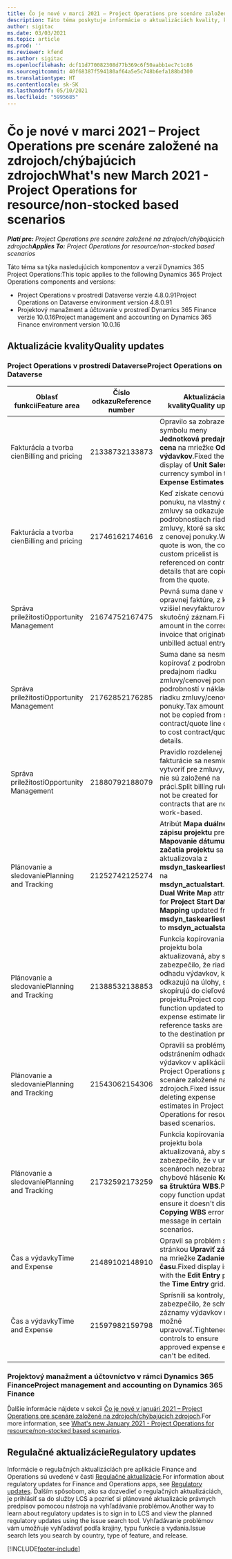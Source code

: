 ```yaml
---
title: Čo je nové v marci 2021 – Project Operations pre scenáre založené na zdrojoch/chýbajúcich zdrojoch
description: Táto téma poskytuje informácie o aktualizáciách kvality, ktoré sú k dispozícii vo vydaní Project Operations z marca 2021, pre scenáre založené na zdrojoch/chýbajúcich zdrojoch.
author: sigitac
ms.date: 03/03/2021
ms.topic: article
ms.prod: ''
ms.reviewer: kfend
ms.author: sigitac
ms.openlocfilehash: dcf11d770082308d77b369c6f50aabb1ec7c1c86
ms.sourcegitcommit: 40f68387f594180af64a5e5c748b6efa188bd300
ms.translationtype: HT
ms.contentlocale: sk-SK
ms.lasthandoff: 05/10/2021
ms.locfileid: "5995685"
---
```

# <a name="whats-new-march-2021---project-operations-for-resourcenon-stocked-based-scenarios"></a><span data-ttu-id="98390-103">Čo je nové v marci 2021 – Project Operations pre scenáre založené na zdrojoch/chýbajúcich zdrojoch</span><span class="sxs-lookup"><span data-stu-id="98390-103">What's new March 2021 - Project Operations for resource/non-stocked based scenarios</span></span>

<span data-ttu-id="98390-104">_**Platí pre:** Project Operations pre scenáre založené na zdrojoch/chýbajúcich zdrojoch_</span><span class="sxs-lookup"><span data-stu-id="98390-104">_**Applies To:** Project Operations for resource/non-stocked based scenarios_</span></span>

<span data-ttu-id="98390-105">Táto téma sa týka nasledujúcich komponentov a verzií Dynamics 365 Project Operations:</span><span class="sxs-lookup"><span data-stu-id="98390-105">This topic applies to the following Dynamics 365 Project Operations components and versions:</span></span>

- <span data-ttu-id="98390-106">Project Operations v prostredí Dataverse verzie 4.8.0.91</span><span class="sxs-lookup"><span data-stu-id="98390-106">Project Operations on Dataverse environment version 4.8.0.91</span></span> 
- <span data-ttu-id="98390-107">Projektový manažment a účtovanie v prostredí Dynamics 365 Finance verzie 10.0.16</span><span class="sxs-lookup"><span data-stu-id="98390-107">Project management and accounting on Dynamics 365 Finance environment version 10.0.16</span></span> 

## <a name="quality-updates"></a><span data-ttu-id="98390-108">Aktualizácie kvality</span><span class="sxs-lookup"><span data-stu-id="98390-108">Quality updates</span></span>

### <a name="project-operations-on-dataverse"></a><span data-ttu-id="98390-109">Project Operations v prostredí Dataverse</span><span class="sxs-lookup"><span data-stu-id="98390-109">Project Operations on Dataverse</span></span>


| <span data-ttu-id="98390-110">**Oblasť funkcií**</span><span class="sxs-lookup"><span data-stu-id="98390-110">**Feature area**</span></span> | <span data-ttu-id="98390-111">**Číslo odkazu**</span><span class="sxs-lookup"><span data-stu-id="98390-111">**Reference number**</span></span> | <span data-ttu-id="98390-112">**Aktualizácia kvality**</span><span class="sxs-lookup"><span data-stu-id="98390-112">**Quality update**</span></span> |
| --- | --- | --- |
| <span data-ttu-id="98390-113">Fakturácia a tvorba cien</span><span class="sxs-lookup"><span data-stu-id="98390-113">Billing and pricing</span></span> | <span data-ttu-id="98390-114">2133873</span><span class="sxs-lookup"><span data-stu-id="98390-114">2133873</span></span> | <span data-ttu-id="98390-115">Opravilo sa zobrazenie symbolu meny **Jednotková predajná cena** na mriežke **Odhady výdavkov**.</span><span class="sxs-lookup"><span data-stu-id="98390-115">Fixed the display of **Unit Sales Price** currency symbol in the **Expense Estimates** grid.</span></span> |
| <span data-ttu-id="98390-116">Fakturácia a tvorba cien</span><span class="sxs-lookup"><span data-stu-id="98390-116">Billing and pricing</span></span> | <span data-ttu-id="98390-117">2174616</span><span class="sxs-lookup"><span data-stu-id="98390-117">2174616</span></span> | <span data-ttu-id="98390-118">Keď získate cenovú ponuku, na vlastný cenník zmluvy sa odkazuje v podrobnostiach riadku zmluvy, ktoré sa skopírujú z cenovej ponuky.</span><span class="sxs-lookup"><span data-stu-id="98390-118">When a quote is won, the contract custom pricelist is referenced on contract line details that are copied from the quote.</span></span> |
| <span data-ttu-id="98390-119">Správa príležitostí</span><span class="sxs-lookup"><span data-stu-id="98390-119">Opportunity Management</span></span> | <span data-ttu-id="98390-120">2167475</span><span class="sxs-lookup"><span data-stu-id="98390-120">2167475</span></span> | <span data-ttu-id="98390-121">Pevná suma dane v opravnej faktúre, z ktorej vzišiel nevyfakturovaný skutočný záznam.</span><span class="sxs-lookup"><span data-stu-id="98390-121">Fixed tax amount in the correction invoice that originated an unbilled actual entry.</span></span> |
| <span data-ttu-id="98390-122">Správa príležitostí</span><span class="sxs-lookup"><span data-stu-id="98390-122">Opportunity Management</span></span> | <span data-ttu-id="98390-123">2176285</span><span class="sxs-lookup"><span data-stu-id="98390-123">2176285</span></span> | <span data-ttu-id="98390-124">Suma dane sa nesmie kopírovať z podrobností v predajnom riadku zmluvy/cenovej ponuky do podrobností v nákladovom riadku zmluvy/cenovej ponuky.</span><span class="sxs-lookup"><span data-stu-id="98390-124">Tax amount must not be copied from sales contract/quote line details to cost contract/quote line details.</span></span> |
| <span data-ttu-id="98390-125">Správa príležitostí</span><span class="sxs-lookup"><span data-stu-id="98390-125">Opportunity Management</span></span> | <span data-ttu-id="98390-126">2188079</span><span class="sxs-lookup"><span data-stu-id="98390-126">2188079</span></span> | <span data-ttu-id="98390-127">Pravidlo rozdelenej fakturácie sa nesmie vytvoriť pre zmluvy, ktoré nie sú založené na práci.</span><span class="sxs-lookup"><span data-stu-id="98390-127">Split billing rule must not be created for contracts that are not work-based.</span></span> |
| <span data-ttu-id="98390-128">Plánovanie a sledovanie</span><span class="sxs-lookup"><span data-stu-id="98390-128">Planning and Tracking</span></span> | <span data-ttu-id="98390-129">2125274</span><span class="sxs-lookup"><span data-stu-id="98390-129">2125274</span></span> | <span data-ttu-id="98390-130">Atribút **Mapa duálneho zápisu projektu** pre **Mapovanie dátumu začatia projektu** sa aktualizovala z **msdyn\_taskearlieststart** na **msdyn\_actualstart**.</span><span class="sxs-lookup"><span data-stu-id="98390-130">**Project Dual Write Map** attribute for **Project Start Date Mapping** updated from **msdyn\_taskearlieststart** to **msdyn\_actualstart**.</span></span> |
| <span data-ttu-id="98390-131">Plánovanie a sledovanie</span><span class="sxs-lookup"><span data-stu-id="98390-131">Planning and Tracking</span></span> | <span data-ttu-id="98390-132">2138853</span><span class="sxs-lookup"><span data-stu-id="98390-132">2138853</span></span> | <span data-ttu-id="98390-133">Funkcia kopírovania projektu bola aktualizovaná, aby sa zabezpečilo, že riadky odhadu výdavkov, ktoré odkazujú na úlohy, sa skopírujú do cieľového projektu.</span><span class="sxs-lookup"><span data-stu-id="98390-133">Project copy function updated to ensure expense estimate lines that reference tasks are copied to the destination project.</span></span> |
| <span data-ttu-id="98390-134">Plánovanie a sledovanie</span><span class="sxs-lookup"><span data-stu-id="98390-134">Planning and Tracking</span></span> | <span data-ttu-id="98390-135">2154306</span><span class="sxs-lookup"><span data-stu-id="98390-135">2154306</span></span> | <span data-ttu-id="98390-136">Opravili sa problémy s odstránením odhadov výdavkov v aplikácii Project Operations pre scenáre založené na zdrojoch.</span><span class="sxs-lookup"><span data-stu-id="98390-136">Fixed issues with deleting expense estimates in Project Operations for resource-based scenarios.</span></span> |
| <span data-ttu-id="98390-137">Plánovanie a sledovanie</span><span class="sxs-lookup"><span data-stu-id="98390-137">Planning and Tracking</span></span> | <span data-ttu-id="98390-138">2173259</span><span class="sxs-lookup"><span data-stu-id="98390-138">2173259</span></span> | <span data-ttu-id="98390-139">Funkcia kopírovania projektu bola aktualizovaná, aby sa zabezpečilo, že v určitých scenároch nezobrazuje chybové hlásenie **Kopíruje sa štruktúra WBS**.</span><span class="sxs-lookup"><span data-stu-id="98390-139">Project copy function updated to ensure it doesn't display **Copying WBS** error message in certain scenarios.</span></span> |
| <span data-ttu-id="98390-140">Čas a výdavky</span><span class="sxs-lookup"><span data-stu-id="98390-140">Time and Expense</span></span> | <span data-ttu-id="98390-141">2148910</span><span class="sxs-lookup"><span data-stu-id="98390-141">2148910</span></span> | <span data-ttu-id="98390-142">Opravil sa problém so stránkou **Upraviť záznam** na mriežke **Zadanie času**.</span><span class="sxs-lookup"><span data-stu-id="98390-142">Fixed display issue with the **Edit Entry** page in the **Time Entry** grid.</span></span> |
| <span data-ttu-id="98390-143">Čas a výdavky</span><span class="sxs-lookup"><span data-stu-id="98390-143">Time and Expense</span></span> | <span data-ttu-id="98390-144">2159798</span><span class="sxs-lookup"><span data-stu-id="98390-144">2159798</span></span> | <span data-ttu-id="98390-145">Sprísnili sa kontroly, aby sa zabezpečilo, že schválené záznamy výdavkov nebude možné upravovať.</span><span class="sxs-lookup"><span data-stu-id="98390-145">Tightened controls to ensure approved expense entries can't be edited.</span></span> |

### <a name="project-management-and-accounting-on-dynamics-365-finance"></a><span data-ttu-id="98390-146">Projektový manažment a účtovníctvo v rámci Dynamics 365 Finance</span><span class="sxs-lookup"><span data-stu-id="98390-146">Project management and accounting on Dynamics 365 Finance</span></span>

<span data-ttu-id="98390-147">Ďalšie informácie nájdete v sekcii [Čo je nové v januári 2021 – Project Operations pre scenáre založené na zdrojoch/chýbajúcich zdrojoch](whats-new-jan-2021-resource-based.md).</span><span class="sxs-lookup"><span data-stu-id="98390-147">For more information, see [What's new January 2021 - Project Operations for resource/non-stocked based scenarios](whats-new-jan-2021-resource-based.md).</span></span>

## <a name="regulatory-updates"></a><span data-ttu-id="98390-148">Regulačné aktualizácie</span><span class="sxs-lookup"><span data-stu-id="98390-148">Regulatory updates</span></span>

<span data-ttu-id="98390-149">Informácie o regulačných aktualizáciách pre aplikácie Finance and Operations sú uvedené v časti [Regulačné aktualizácie](/dynamics365/finance/localizations/regulatory-updates).</span><span class="sxs-lookup"><span data-stu-id="98390-149">For information about regulatory updates for Finance and Operations apps, see [Regulatory updates](/dynamics365/finance/localizations/regulatory-updates).</span></span> <span data-ttu-id="98390-150">Ďalším spôsobom, ako sa dozvedieť o regulačných aktualizáciách, je prihlásiť sa do služby LCS a pozrieť si plánované aktualizácie právnych predpisov pomocou nástroja na vyhľadávanie problémov.</span><span class="sxs-lookup"><span data-stu-id="98390-150">Another way to learn about regulatory updates is to sign in to LCS and view the planned regulatory updates using the issue search tool.</span></span> <span data-ttu-id="98390-151">Vyhľadávanie problémov vám umožňuje vyhľadávať podľa krajiny, typu funkcie a vydania.</span><span class="sxs-lookup"><span data-stu-id="98390-151">Issue search lets you search by country, type of feature, and release.</span></span>


[!INCLUDE[footer-include](../includes/footer-banner.md)]